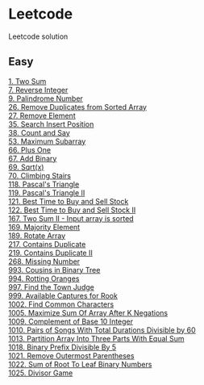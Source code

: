 # Leetcode
Leetcode solution<br/>
## Easy
[1. Two Sum](./easy/1.%20Two%20Sum.md)<br/>
[7. Reverse Integer](./easy/7.%20Reverse%20Integer.md)<br/>
[9. Palindrome Number](./easy/9.%20Palindrome%20Number.md)<br/>
[26. Remove Duplicates from Sorted Array](./easy/26.%20Remove%20Duplicates%20from%20Sorted%20Array.md)<br/>
[27. Remove Element](./easy/27.%20Remove%20Element.md)<br/>
[35. Search Insert Position](./easy/35.%20Search%20Insert%20Position.md)<br/>
[38. Count and Say](./easy/38.%20Count%20and%20Say.md)<br/>
[53. Maximum Subarray](./easy/53.%20Maximum%20Subarray.md)<br/>
[66. Plus One](./easy/66.%20Plus%20One.md)<br/>
[67. Add Binary](./easy/67.%20Add%20Binary.md)<br/>
[69. Sqrt(x)](./easy/69.%20Sqrt(x).md)<br/>
[70. Climbing Stairs](./easy/70.%20Climbing%20Stairs.md)<br/>
[118. Pascal's Triangle](./easy/118.%20Pascal's%20Triangle.md)<br/>
[119. Pascal's Triangle II](./easy/119.%20Pascal's%20Triangle%20II.md)<br/>
[121. Best Time to Buy and Sell Stock](./easy/121.%20Best%20Time%20to%20Buy%20and%20Sell%20Stock.md)<br/>
[122. Best Time to Buy and Sell Stock II](./easy/122.%20Best%20Time%20to%20Buy%20and%20Sell%20Stock%20II.md)<br/>
[167. Two Sum II - Input array is sorted](./easy/167.%20Two%20Sum%20II%20-%20Input%20array%20is%20sorted.md)<br/>
[169. Majority Element](./easy/169.%20Majority%20Element.md)<br/>
[189. Rotate Array](./easy/189.%20Rotate%20Array.md)<br/>
[217. Contains Duplicate](./easy/217.%20Contains%20Duplicate.md)<br/>
[219. Contains Duplicate II](./easy/219.%20Contains%20Duplicate%20II.md)<br/>
[268. Missing Number](./easy/268.%20Missing%20Number.md)<br/>
[993. Cousins in Binary Tree](./easy/993.%20Cousins%20in%20Binary%20Tree.md)<br/>
[994. Rotting Oranges](./easy/994.%20Rotting%20Oranges.md)<br/>
[997. Find the Town Judge](./easy/997.%20Find%20the%20Town%20Judge.md)<br/>
[999. Available Captures for Rook](./easy/999.%20Available%20Captures%20for%20Rook.md)<br/>
[1002. Find Common Characters](./easy/1002.%20Find%20Common%20Characters.md)<br/>
[1005. Maximize Sum Of Array After K Negations](./easy/1005.%20Maximize%20Sum%20Of%20Array%20After%20K%20Negations.md)<br/>
[1009. Complement of Base 10 Integer](./easy/1009.%20Complement%20of%20Base%2010%20Integer.md)<br/>
[1010. Pairs of Songs With Total Durations Divisible by 60](./easy/1010.%20Pairs%20of%20Songs%20With%20Total%20Durations%20Divisible%20by%2060.md)<br/>
[1013. Partition Array Into Three Parts With Equal Sum](./easy/1013.%20Partition%20Array%20Into%20Three%20Parts%20With%20Equal%20Sum.md)<br/>
[1018. Binary Prefix Divisible By 5](./easy/1018.%20Binary%20Prefix%20Divisible%20By%205.md)<br/>
[1021. Remove Outermost Parentheses](./easy/1021.%20Remove%20Outermost%20Parentheses.md)<br/>
[1022. Sum of Root To Leaf Binary Numbers](./easy/1022.%20Sum%20of%20Root%20To%20Leaf%20Binary%20Numbers.md)<br/>
[1025. Divisor Game](./easy/1025.%20Divisor%20Game.md)<br/>
